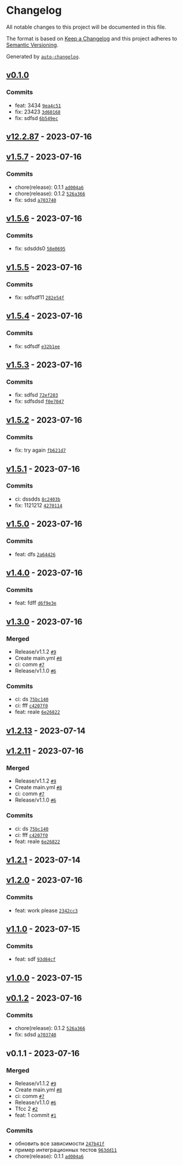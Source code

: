 # Changelog

All notable changes to this project will be documented in this file.

The format is based on [Keep a Changelog](https://keepachangelog.com/en/1.0.0/)
and this project adheres to [Semantic Versioning](https://semver.org/spec/v2.0.0.html).

Generated by [`auto-changelog`](https://github.com/CookPete/auto-changelog).

## [v0.1.0](https://github.com/amoonnra/unit-demo-cra/compare/v12.2.87...v0.1.0)

### Commits

- feat: 3434 [`9ea4c51`](https://github.com/amoonnra/unit-demo-cra/commit/9ea4c515f274d1b356b3625e1d91ec6a4c4d5aba)
- fix: 23423 [`3d60168`](https://github.com/amoonnra/unit-demo-cra/commit/3d60168353ef47f03c8d5ee8368a0a00b161c4f5)
- fix: sdfsd [`6b549ec`](https://github.com/amoonnra/unit-demo-cra/commit/6b549ec917aadb18bb854176b3960110d1677f93)

## [v12.2.87](https://github.com/amoonnra/unit-demo-cra/compare/v1.5.7...v12.2.87) - 2023-07-16

## [v1.5.7](https://github.com/amoonnra/unit-demo-cra/compare/v1.5.6...v1.5.7) - 2023-07-16

### Commits

- chore(release): 0.1.1 [`ad004a6`](https://github.com/amoonnra/unit-demo-cra/commit/ad004a695e49bd7b10a88e57b82d203006694e3a)
- chore(release): 0.1.2 [`526a366`](https://github.com/amoonnra/unit-demo-cra/commit/526a366ad6d0045cbf78c72cf08fbbebf8d1dadc)
- fix: sdsd [`a703740`](https://github.com/amoonnra/unit-demo-cra/commit/a703740e7ecfffb673210a656e9d1129d15d056c)

## [v1.5.6](https://github.com/amoonnra/unit-demo-cra/compare/v1.5.5...v1.5.6) - 2023-07-16

### Commits

- fix: sdsdds0 [`58e0695`](https://github.com/amoonnra/unit-demo-cra/commit/58e0695eafe3d4e773603551c7fdacea3aa47f92)

## [v1.5.5](https://github.com/amoonnra/unit-demo-cra/compare/v1.5.4...v1.5.5) - 2023-07-16

### Commits

- fix: sdfsdf11 [`282e54f`](https://github.com/amoonnra/unit-demo-cra/commit/282e54f1246e237de12d502105b41a1bae6bcf10)

## [v1.5.4](https://github.com/amoonnra/unit-demo-cra/compare/v1.5.3...v1.5.4) - 2023-07-16

### Commits

- fix: sdfsdf [`e32b1ee`](https://github.com/amoonnra/unit-demo-cra/commit/e32b1ee4a0650a7d10dac22249646f5bcba20627)

## [v1.5.3](https://github.com/amoonnra/unit-demo-cra/compare/v1.5.2...v1.5.3) - 2023-07-16

### Commits

- fix: sdfsd [`72ef203`](https://github.com/amoonnra/unit-demo-cra/commit/72ef203a382e02b58a1ddc410a43cd6de6616f7a)
- fix: sdfsdsd [`f0e7047`](https://github.com/amoonnra/unit-demo-cra/commit/f0e7047eed66735a298613f40c70cee60ac5c422)

## [v1.5.2](https://github.com/amoonnra/unit-demo-cra/compare/v1.5.1...v1.5.2) - 2023-07-16

### Commits

- fix: try again [`fb621d7`](https://github.com/amoonnra/unit-demo-cra/commit/fb621d70da42340ca1f2113550b5c7eeb17b7c3a)

## [v1.5.1](https://github.com/amoonnra/unit-demo-cra/compare/v1.5.0...v1.5.1) - 2023-07-16

### Commits

- ci: dssdds [`8c2403b`](https://github.com/amoonnra/unit-demo-cra/commit/8c2403b37b8c1e0942c6a44b993f40abe6dc6d09)
- fix: 1121212 [`4270114`](https://github.com/amoonnra/unit-demo-cra/commit/42701141df026f1ef614fc761a95c41ef6ce31ae)

## [v1.5.0](https://github.com/amoonnra/unit-demo-cra/compare/v1.4.0...v1.5.0) - 2023-07-16

### Commits

- feat: dfs [`2a64426`](https://github.com/amoonnra/unit-demo-cra/commit/2a644267a00210641e069438d9d94740d8990b41)

## [v1.4.0](https://github.com/amoonnra/unit-demo-cra/compare/v1.3.0...v1.4.0) - 2023-07-16

### Commits

- feat: fdff [`d6f9e3e`](https://github.com/amoonnra/unit-demo-cra/commit/d6f9e3e207d81618b5fab1f08cb472ce9e3ce16d)

## [v1.3.0](https://github.com/amoonnra/unit-demo-cra/compare/v1.2.13...v1.3.0) - 2023-07-16

### Merged

- Release/v1.1.2 [`#9`](https://github.com/amoonnra/unit-demo-cra/pull/9)
- Create main.yml [`#8`](https://github.com/amoonnra/unit-demo-cra/pull/8)
- ci: comm [`#7`](https://github.com/amoonnra/unit-demo-cra/pull/7)
- Release/v1.1.0 [`#6`](https://github.com/amoonnra/unit-demo-cra/pull/6)

### Commits

- ci: ds [`75bc140`](https://github.com/amoonnra/unit-demo-cra/commit/75bc140b2852b7824f1aaae17090165b5d2e4b38)
- ci: fff [`c4207f0`](https://github.com/amoonnra/unit-demo-cra/commit/c4207f0f758c74219e8a1151f565673ca61edb48)
- feat: reale [`6e26822`](https://github.com/amoonnra/unit-demo-cra/commit/6e268220634c286386ceb0785fd51f272ee14b1d)

## [v1.2.13](https://github.com/amoonnra/unit-demo-cra/compare/v1.2.11...v1.2.13) - 2023-07-14

## [v1.2.11](https://github.com/amoonnra/unit-demo-cra/compare/v1.2.1...v1.2.11) - 2023-07-16

### Merged

- Release/v1.1.2 [`#9`](https://github.com/amoonnra/unit-demo-cra/pull/9)
- Create main.yml [`#8`](https://github.com/amoonnra/unit-demo-cra/pull/8)
- ci: comm [`#7`](https://github.com/amoonnra/unit-demo-cra/pull/7)
- Release/v1.1.0 [`#6`](https://github.com/amoonnra/unit-demo-cra/pull/6)

### Commits

- ci: ds [`75bc140`](https://github.com/amoonnra/unit-demo-cra/commit/75bc140b2852b7824f1aaae17090165b5d2e4b38)
- ci: fff [`c4207f0`](https://github.com/amoonnra/unit-demo-cra/commit/c4207f0f758c74219e8a1151f565673ca61edb48)
- feat: reale [`6e26822`](https://github.com/amoonnra/unit-demo-cra/commit/6e268220634c286386ceb0785fd51f272ee14b1d)

## [v1.2.1](https://github.com/amoonnra/unit-demo-cra/compare/v1.2.0...v1.2.1) - 2023-07-14

## [v1.2.0](https://github.com/amoonnra/unit-demo-cra/compare/v1.1.0...v1.2.0) - 2023-07-16

### Commits

- feat: work please [`2342cc3`](https://github.com/amoonnra/unit-demo-cra/commit/2342cc3cb3c455f5c72585d1c39a83afe38cd217)

## [v1.1.0](https://github.com/amoonnra/unit-demo-cra/compare/v1.0.0...v1.1.0) - 2023-07-15

### Commits

- feat: sdf [`93d84cf`](https://github.com/amoonnra/unit-demo-cra/commit/93d84cf76a51c56b679e6958253285177d9339c7)

## [v1.0.0](https://github.com/amoonnra/unit-demo-cra/compare/v0.1.2...v1.0.0) - 2023-07-15

## [v0.1.2](https://github.com/amoonnra/unit-demo-cra/compare/v0.1.1...v0.1.2) - 2023-07-16

### Commits

- chore(release): 0.1.2 [`526a366`](https://github.com/amoonnra/unit-demo-cra/commit/526a366ad6d0045cbf78c72cf08fbbebf8d1dadc)
- fix: sdsd [`a703740`](https://github.com/amoonnra/unit-demo-cra/commit/a703740e7ecfffb673210a656e9d1129d15d056c)

## v0.1.1 - 2023-07-16

### Merged

- Release/v1.1.2 [`#9`](https://github.com/amoonnra/unit-demo-cra/pull/9)
- Create main.yml [`#8`](https://github.com/amoonnra/unit-demo-cra/pull/8)
- ci: comm [`#7`](https://github.com/amoonnra/unit-demo-cra/pull/7)
- Release/v1.1.0 [`#6`](https://github.com/amoonnra/unit-demo-cra/pull/6)
- Tfcc 2 [`#2`](https://github.com/amoonnra/unit-demo-cra/pull/2)
- feat: 1 commit [`#1`](https://github.com/amoonnra/unit-demo-cra/pull/1)

### Commits

- обновить все зависимости [`247b41f`](https://github.com/amoonnra/unit-demo-cra/commit/247b41f5e5211e835f4b637014e39da215a75932)
- пример интеграционных тестов [`963dd11`](https://github.com/amoonnra/unit-demo-cra/commit/963dd11e8d8c9eca130beeb964a22d86d79cb84e)
- chore(release): 0.1.1 [`ad004a6`](https://github.com/amoonnra/unit-demo-cra/commit/ad004a695e49bd7b10a88e57b82d203006694e3a)
